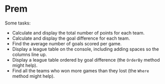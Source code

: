 # Prem

Some tasks:

- Calculate and display the total number of points for each team.
- Calculate and display the goal difference for each team.
- Find the average number of goals scored per game.
- Display a league table on the console, including adding spaces so the columns line up.
- Display a league table ordered by goal difference (the `OrderBy` method might help).
- Find all the teams who won more games than they lost (the `Where` method might help).